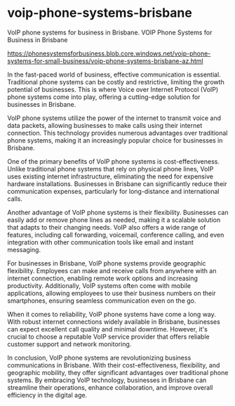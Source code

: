 # voip-phone-systems-brisbane
VoIP phone systems for business in Brisbane.
VOIP Phone Systems for Business in Brisbane

https://phonesystemsforbusiness.blob.core.windows.net/voip-phone-systems-for-small-business/voip-phone-systems-brisbane-az.html

In the fast-paced world of business, effective communication is essential. Traditional phone systems can be costly and restrictive, limiting the growth potential of businesses. This is where Voice over Internet Protocol (VoIP) phone systems come into play, offering a cutting-edge solution for businesses in Brisbane.

VoIP phone systems utilize the power of the internet to transmit voice and data packets, allowing businesses to make calls using their internet connection. This technology provides numerous advantages over traditional phone systems, making it an increasingly popular choice for businesses in Brisbane.

One of the primary benefits of VoIP phone systems is cost-effectiveness. Unlike traditional phone systems that rely on physical phone lines, VoIP uses existing internet infrastructure, eliminating the need for expensive hardware installations. Businesses in Brisbane can significantly reduce their communication expenses, particularly for long-distance and international calls.

Another advantage of VoIP phone systems is their flexibility. Businesses can easily add or remove phone lines as needed, making it a scalable solution that adapts to their changing needs. VoIP also offers a wide range of features, including call forwarding, voicemail, conference calling, and even integration with other communication tools like email and instant messaging.

For businesses in Brisbane, VoIP phone systems provide geographic flexibility. Employees can make and receive calls from anywhere with an internet connection, enabling remote work options and increasing productivity. Additionally, VoIP systems often come with mobile applications, allowing employees to use their business numbers on their smartphones, ensuring seamless communication even on the go.

When it comes to reliability, VoIP phone systems have come a long way. With robust internet connections widely available in Brisbane, businesses can expect excellent call quality and minimal downtime. However, it's crucial to choose a reputable VoIP service provider that offers reliable customer support and network monitoring.

In conclusion, VoIP phone systems are revolutionizing business communications in Brisbane. With their cost-effectiveness, flexibility, and geographic mobility, they offer significant advantages over traditional phone systems. By embracing VoIP technology, businesses in Brisbane can streamline their operations, enhance collaboration, and improve overall efficiency in the digital age.
